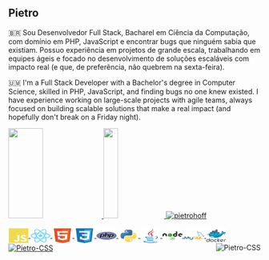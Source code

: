 ## Pietro

🇧🇷 Sou Desenvolvedor Full Stack, Bacharel em Ciência da Computação, com domínio em PHP, JavaScript e encontrar bugs que ninguém sabia que existiam. Possuo experiência em projetos de grande escala, trabalhando em equipes ágeis e focado no desenvolvimento de soluções escaláveis com impacto real (e que, de preferência, não quebrem na sexta-feira).

🇺🇲 I'm a Full Stack Developer with a Bachelor's degree in Computer Science, skilled in PHP, JavaScript, and finding bugs no one knew existed. I have experience working on large-scale projects with agile teams, always focused on building scalable solutions that make a real impact (and hopefully don't break on a Friday night).
 
 <div>
  <a href="https://github.com/pietrohoff">
  <img height="180em" width="37%"src="https://github-readme-stats.vercel.app/api?username=pietrohoff&show_icons=true&theme=dracula&include_all_commits=true&count_private=true"/>
  <img height="180em" width="24%" src="https://github-readme-stats.vercel.app/api/top-langs/?username=pietrohoff&layout=compact&langs_count=7&theme=dracula"/>
  <img height="180em" width="38%" src="https://github-readme-streak-stats.herokuapp.com/?user=pietrohoff&theme=dracula" alt="pietrohoff" />
</div>
<div style="display: inline_block"><br>
 <img align="center" alt="Pietro-Js" height="30" width="40" src="https://raw.githubusercontent.com/devicons/devicon/master/icons/javascript/javascript-plain.svg">
 <img align="center" alt="Pietro-React" height="30" width="40" src="https://raw.githubusercontent.com/devicons/devicon/master/icons/react/react-original.svg">
 <img align="center" alt="Pietro-HTML" height="30" width="40" src="https://raw.githubusercontent.com/devicons/devicon/master/icons/html5/html5-original.svg">
 <img align="center" alt="Pietro-CSS" height="30" width="40" src="https://raw.githubusercontent.com/devicons/devicon/master/icons/css3/css3-original.svg">
 <img align="center" alt="Pietro-CSS" height="30" width="40" src="https://raw.githubusercontent.com/devicons/devicon/master/icons/php/php-original.svg">
 <img align="center" alt="Pietro-CSS" height="30" width="40" src="https://raw.githubusercontent.com/devicons/devicon/master/icons/python/python-original.svg">
 <img align="center" alt="Pietro-CSS" height="30" width="40" src="https://raw.githubusercontent.com/devicons/devicon/master/icons/java/java-original.svg">
 <img align="center" alt="Pietro-CSS" height="30" width="40" src="https://raw.githubusercontent.com/devicons/devicon/master/icons/nodejs/nodejs-original-wordmark.svg">
 <img align="center" alt="Pietro-CSS" height="30" width="40" src="https://raw.githubusercontent.com/devicons/devicon/master/icons/mysql/mysql-original-wordmark.svg" >
 <img align="center" alt="Pietro-CSS" height="30" width="40" src="https://raw.githubusercontent.com/devicons/devicon/master/icons/docker/docker-original-wordmark.svg" >
 <img align="center" alt="Pietro-CSS" height="30" width="30" src="https://www.vectorlogo.zone/logos/google_cloud/google_cloud-icon.svg" >
 <img align="right" alt="Pietro-CSS" src="https://komarev.com/ghpvc/?username=pietrohoff&label=Profile%20views&color=0e75b6&style=flat" />
</div>
  
  ##
 
<div>  
</div>
